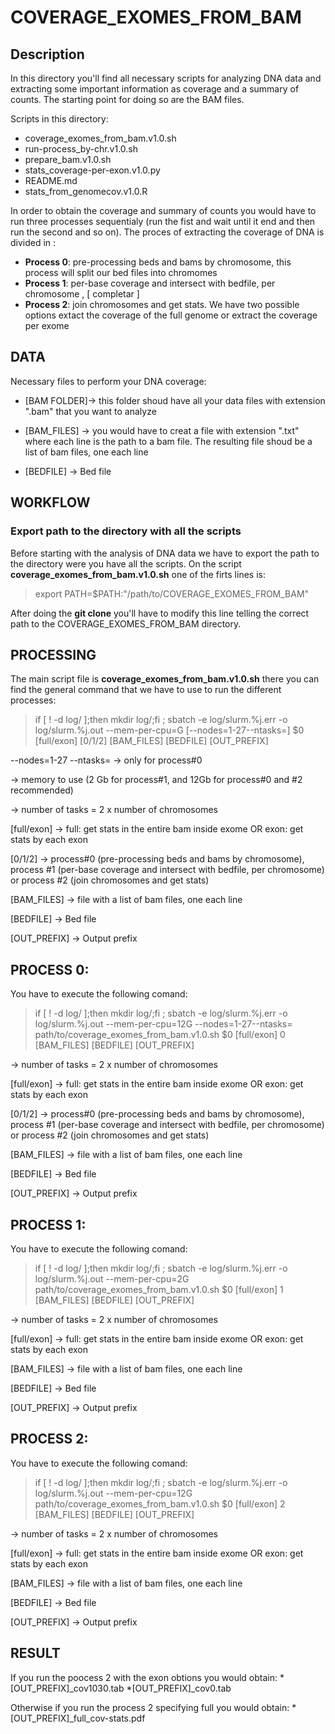 # COVERAGE_EXOMES_FROM_BAM

<!-- /TOC -->

## Description

In this directory you'll find all necessary scripts for analyzing DNA data and extracting some important information as coverage  and a summary of counts. The starting point for doing so are the BAM files. 

Scripts in this directory: 

* coverage_exomes_from_bam.v1.0.sh  
* run-process_by-chr.v1.0.sh
* prepare_bam.v1.0.sh              
* stats_coverage-per-exon.v1.0.py
* README.md                         
* stats_from_genomecov.v1.0.R

In order to obtain the coverage and summary of counts you would have to run three processes sequentialy (run the fist and wait until it end and then run the second and so on). The proces of extracting the coverage of DNA is divided in :

 * **Process 0**: pre-processing beds and bams by chromosome, this process will split our bed files into chromomes
 * **Process 1**: per-base coverage and intersect with bedfile, per chromosome , [ completar ]
 * **Process 2**: join chromosomes and get stats. We have two possible options extact the coverage of the full genome or extract the coverage per exome

## DATA 

Necessary files to perform your DNA coverage:

* [BAM FOLDER]-> this folder shoud have all your data files with extension ".bam" that you want to analyze 

* [BAM_FILES] -> you would have to creat a file with extension ".txt" where each line is the path to a bam file. The resulting file shoud be a list of bam files, one each line

* [BEDFILE] -> Bed file


## WORKFLOW

### Export path to the directory with all the scripts

Before starting with the analysis of DNA data we have to export the path to the directory were you have all the scripts. On the script **coverage_exomes_from_bam.v1.0.sh** one of the firts lines is: 

> export PATH=$PATH:"/path/to/COVERAGE_EXOMES_FROM_BAM"

After doing the **git clone** you'll have to modify this line telling the correct path to the COVERAGE_EXOMES_FROM_BAM directory. 

## PROCESSING

The main script file is **coverage_exomes_from_bam.v1.0.sh** there you can find the general command that we have to use to run the different processes:

> if [ ! -d log/ ];then mkdir log/;fi ; sbatch -e log/slurm.%j.err -o log/slurm.%j.out --mem-per-cpu=<X>G [--nodes=1-27--ntasks=<Y>] $0 [full/exon] [0/1/2] [BAM_FILES] [BEDFILE] [OUT_PREFIX]
    
   --nodes=1-27 --ntasks=<Y> -> only for process#0
    
   <X> -> memory to use (2 Gb for process#1, and 12Gb for process#0 and #2 recommended)
    
   <Y> -> number of tasks = 2 x number of chromosomes
   
   [full/exon] -> full: get stats in the entire bam inside exome OR exon: get stats by each exon

   [0/1/2] -> process#0 (pre-processing beds and bams by chromosome), process #1 (per-base coverage and intersect with bedfile, per chromosome) or process #2 (join chromosomes and get stats)

   [BAM_FILES] -> file with a list of bam files, one each line

  [BEDFILE] -> Bed file

   [OUT_PREFIX] -> Output prefix
    

## PROCESS 0:

You have to execute the following comand:

> if [ ! -d log/ ];then mkdir log/;fi ; sbatch -e log/slurm.%j.err -o log/slurm.%j.out --mem-per-cpu=12G --nodes=1-27--ntasks=<Y> path/to/coverage_exomes_from_bam.v1.0.sh $0 [full/exon] 0 [BAM_FILES] [BEDFILE] [OUT_PREFIX]
    
    
   <Y> -> number of tasks = 2 x number of chromosomes
   
   [full/exon] -> full: get stats in the entire bam inside exome OR exon: get stats by each exon

   [0/1/2] -> process#0 (pre-processing beds and bams by chromosome), process #1 (per-base coverage and intersect with bedfile, per chromosome) or process #2 (join chromosomes and get stats)

   [BAM_FILES] -> file with a list of bam files, one each line

  [BEDFILE] -> Bed file

   [OUT_PREFIX] -> Output prefix

## PROCESS 1:

You have to execute the following comand:

> if [ ! -d log/ ];then mkdir log/;fi ; sbatch -e log/slurm.%j.err -o log/slurm.%j.out --mem-per-cpu=2G  path/to/coverage_exomes_from_bam.v1.0.sh $0 [full/exon] 1 [BAM_FILES] [BEDFILE] [OUT_PREFIX]
    
    
   <Y> -> number of tasks = 2 x number of chromosomes
   
   [full/exon] -> full: get stats in the entire bam inside exome OR exon: get stats by each exon

   [BAM_FILES] -> file with a list of bam files, one each line

   [BEDFILE] -> Bed file

   [OUT_PREFIX] -> Output prefix
   
   
## PROCESS 2:

You have to execute the following comand:

> if [ ! -d log/ ];then mkdir log/;fi ; sbatch -e log/slurm.%j.err -o log/slurm.%j.out --mem-per-cpu=12G path/to/coverage_exomes_from_bam.v1.0.sh $0 [full/exon] 2 [BAM_FILES] [BEDFILE] [OUT_PREFIX]
    
    
   <Y> -> number of tasks = 2 x number of chromosomes
   
   [full/exon] -> full: get stats in the entire bam inside exome OR exon: get stats by each exon

   [BAM_FILES] -> file with a list of bam files, one each line

   [BEDFILE] -> Bed file

   [OUT_PREFIX] -> Output prefix
   
   
  ## RESULT
  
  If you run the poocess 2 with the exon obtions you would obtain:
    *[OUT_PREFIX]_cov1030.tab
    *[OUT_PREFIX]_cov0.tab
    
  Otherwise if you run the process 2 specifying full you would obtain:
    *[OUT_PREFIX]_full_cov-stats.pdf
    
   
